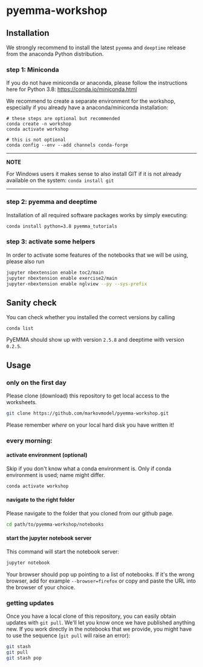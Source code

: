 # pyemma-workshop

## Installation
We strongly recommend to install the latest `pyemma` and `deeptime` release from the anaconda Python distribution.

### step 1: Miniconda
If you do not have miniconda or anaconda, please follow the instructions here for Python 3.8: https://conda.io/miniconda.html

We recommend to create a separate environment for the workshop, especially if you already have a anaconda/miniconda installation:
```
# these steps are optional but recommended
conda create -n workshop
conda activate workshop

# this is not optional
conda config --env --add channels conda-forge
```

---
**NOTE**

For Windows users it makes sense to also install GIT if it is not already available on the system: ``conda install git``

---

### step 2: pyemma and deeptime
Installation of all required software packages works by simply executing:

```bash
conda install python=3.8 pyemma_tutorials
```

### step 3: activate some helpers
In order to activate some features of the notebooks that we will be using, please also run
```bash
jupyter nbextension enable toc2/main
jupyter nbextension enable exercise2/main
jupyter-nbextension enable nglview --py --sys-prefix
```

## Sanity check

You can check whether you installed the correct versions by calling
```
conda list
```

PyEMMA should show up with version `2.5.8` and deeptime with version `0.2.5`.

## Usage
### only on the first day
Please clone (download) this repository to get local access to the worksheets.

```bash
git clone https://github.com/markovmodel/pyemma-workshop.git
```
Please remember *where* on your local hard disk you have written it!

### every morning:

#### activate environment (optional) 
Skip if you don't know what a conda environment is. Only if conda environment is used; name might differ.
``` bash
conda activate workshop
```

#### navigate to the right folder
Please navigate to the folder that you cloned from our github page.
```bash
cd path/to/pyemma-workshop/notebooks
```

#### start the jupyter notebook server
This command will start the notebook server:
```bash
jupyter notebook
```

Your browser should pop up pointing to a list of notebooks. If it's the wrong browser, add for example `--browser=firefox` or copy and paste the URL into the browser of your choice.

### getting updates
Once you have a local clone of this repository, you can easily obtain updates with `git pull`. 
We'll let you know once we have published anything new.
If you work directly in the notebooks that we provide, you might have to use the sequence (`git pull` will raise an error):
```bash
git stash
git pull
git stash pop
```
